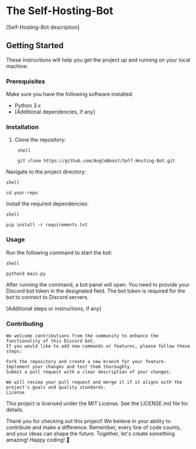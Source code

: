 # The Self-Hosting-Bot

[Self-Hosting-Bot description]

## Getting Started

These instructions will help you get the project up and running on your local machine.

### Prerequisites

Make sure you have the following software installed:

- Python 3.x
- [Additional dependencies, if any]

### Installation

1. Clone the repository:

        shell
   
        git clone https://github.com/AngleBoost/Self-Hosting-Bot.git

Navigate to the project directory:

    shell

    cd your-repo

Install the required dependencies:

    shell

    pip install -r requirements.txt

### Usage

Run the following command to start the bot:

    shell

    python3 main.py

After running the command, a bot panel will open. You need to provide your Discord bot token in the designated field. The bot token is required for the bot to connect to Discord servers.

[Additional steps or instructions, if any]

### Contributing

    We welcome contributions from the community to enhance the functionality of this Discord bot.
    If you would like to add new commands or features, please follow these steps:

    Fork the repository and create a new branch for your feature.
    Implement your changes and test them thoroughly.
    Submit a pull request with a clear description of your changes.

    We will review your pull request and merge it if it aligns with the project's goals and quality standards.
    License

This project is licensed under the MIT License. See the LICENSE.md file for details.


Thank you for checking out this project! We believe in your ability to contribute and make a difference. Remember, every line of code counts, and your ideas can shape the future. Together, let's create something amazing! Happy coding! 🚀
     

